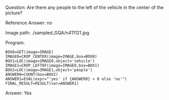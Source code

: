 Question: Are there any people to the left of the vehicle in the center of the picture?

Reference Answer: no

Image path: ./sampled_GQA/n411121.jpg

Program:

```
BOX0=GET(image=IMAGE)
IMAGE0=CROP_CENTER(image=IMAGE,box=BOX0)
BOX1=LOC(image=IMAGE0,object='vehicle')
IMAGE1=CROP_LEFTOF(image=IMAGE0,box=BOX1)
BOX2=LOC(image=IMAGE1,object='people')
ANSWER0=COUNT(box=BOX2)
ANSWER1=EVAL(expr="'yes' if {ANSWER0} > 0 else 'no'")
FINAL_RESULT=RESULT(var=ANSWER1)
```
Answer: Yes

